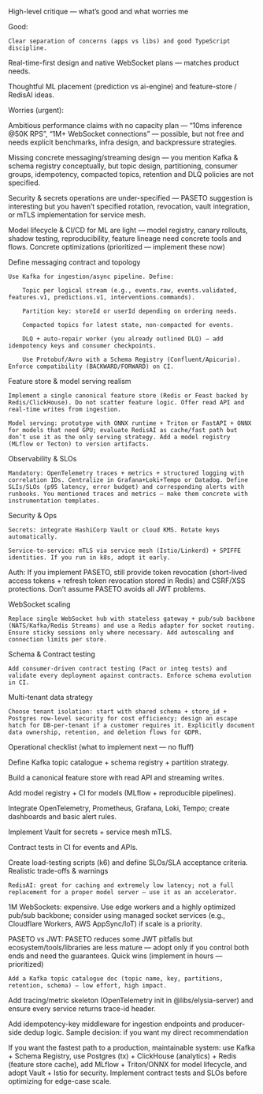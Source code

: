 High-level critique — what’s good and what worries me

Good:

    Clear separation of concerns (apps vs libs) and good TypeScript discipline.

Real-time-first design and native WebSocket plans — matches product needs.

Thoughtful ML placement (prediction vs ai-engine) and feature-store / RedisAI ideas.

Worries (urgent):

Ambitious performance claims with no capacity plan — “10ms inference @50K RPS”, “1M+ WebSocket connections” — possible, but not free and needs explicit benchmarks, infra design, and backpressure strategies.

Missing concrete messaging/streaming design — you mention Kafka & schema registry conceptually, but topic design, partitioning, consumer groups, idempotency, compacted topics, retention and DLQ policies are not specified.

Security & secrets operations are under-specified — PASETO suggestion is interesting but you haven’t specified rotation, revocation, vault integration, or mTLS implementation for service mesh.

Model lifecycle & CI/CD for ML are light — model registry, canary rollouts, shadow testing, reproducibility, feature lineage need concrete tools and flows.
Concrete optimizations (prioritized — implement these now)

Define messaging contract and topology

    Use Kafka for ingestion/async pipeline. Define:

        Topic per logical stream (e.g., events.raw, events.validated, features.v1, predictions.v1, interventions.commands).

        Partition key: storeId or userId depending on ordering needs.

        Compacted topics for latest state, non-compacted for events.

        DLQ + auto-repair worker (you already outlined DLQ) — add idempotency keys and consumer checkpoints.

        Use Protobuf/Avro with a Schema Registry (Confluent/Apicurio). Enforce compatibility (BACKWARD/FORWARD) on CI.

Feature store & model serving realism

    Implement a single canonical feature store (Redis or Feast backed by Redis/ClickHouse). Do not scatter feature logic. Offer read API and real-time writes from ingestion.

    Model serving: prototype with ONNX runtime + Triton or FastAPI + ONNX for models that need GPU; evaluate RedisAI as cache/fast path but don’t use it as the only serving strategy. Add a model registry (MLflow or Tecton) to version artifacts.

Observability & SLOs

    Mandatory: OpenTelemetry traces + metrics + structured logging with correlation IDs. Centralize in Grafana+Loki+Tempo or Datadog. Define SLIs/SLOs (p95 latency, error budget) and corresponding alerts with runbooks. You mentioned traces and metrics — make them concrete with instrumentation templates.

Security & Ops

    Secrets: integrate HashiCorp Vault or cloud KMS. Rotate keys automatically.

    Service-to-service: mTLS via service mesh (Istio/Linkerd) + SPIFFE identities. If you run in k8s, adopt it early.

Auth: If you implement PASETO, still provide token revocation (short-lived access tokens + refresh token revocation stored in Redis) and CSRF/XSS protections. Don’t assume PASETO avoids all JWT problems.

WebSocket scaling

    Replace single WebSocket hub with stateless gateway + pub/sub backbone (NATS/Kafka/Redis Streams) and use a Redis adapter for socket routing. Ensure sticky sessions only where necessary. Add autoscaling and connection limits per store.

Schema & Contract testing

    Add consumer-driven contract testing (Pact or integ tests) and validate every deployment against contracts. Enforce schema evolution in CI.

Multi-tenant data strategy

    Choose tenant isolation: start with shared schema + store_id + Postgres row-level security for cost efficiency; design an escape hatch for DB-per-tenant if a customer requires it. Explicitly document data ownership, retention, and deletion flows for GDPR.

Operational checklist (what to implement next — no fluff)

Define Kafka topic catalogue + schema registry + partition strategy.

Build a canonical feature store with read API and streaming writes.

Add model registry + CI for models (MLflow + reproducible pipelines).

Integrate OpenTelemetry, Prometheus, Grafana, Loki, Tempo; create dashboards and basic alert rules.

Implement Vault for secrets + service mesh mTLS.

Contract tests in CI for events and APIs.

Create load-testing scripts (k6) and define SLOs/SLA acceptance criteria.
Realistic trade-offs & warnings

    RedisAI: great for caching and extremely low latency; not a full replacement for a proper model server — use it as an accelerator.

1M WebSockets: expensive. Use edge workers and a highly optimized pub/sub backbone; consider using managed socket services (e.g., Cloudflare Workers, AWS AppSync/IoT) if scale is a priority.

PASETO vs JWT: PASETO reduces some JWT pitfalls but ecosystem/tools/libraries are less mature — adopt only if you control both ends and need the guarantees.
Quick wins (implement in hours — prioritized)

    Add a Kafka topic catalogue doc (topic name, key, partitions, retention, schema) — low effort, high impact.

Add tracing/metric skeleton (OpenTelemetry init in @libs/elysia-server) and ensure every service returns trace-id header.

Add idempotency-key middleware for ingestion endpoints and producer-side dedup logic.
Sample decision: if you want my direct recommendation

If you want the fastest path to a production, maintainable system: use Kafka + Schema Registry, use Postgres (tx) + ClickHouse (analytics) + Redis (feature store cache), add MLflow + Triton/ONNX for model lifecycle, and adopt Vault + Istio for security. Implement contract tests and SLOs before optimizing for edge-case scale.
